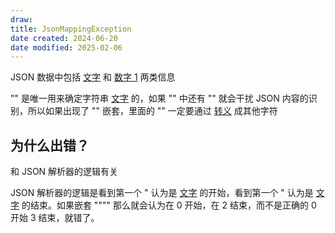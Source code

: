 ```yaml
---
draw:
title: JsonMappingException
date created: 2024-06-20
date modified: 2025-02-06
---
```


JSON 数据中包括 [文字](2%20第二大脑/1%20宇宙概念树/形式科学、数学科学/数学/文字.md) 和 [数字 1](数字%201.md) 两类信息

"" 是唯一用来确定字符串 [文字](2%20第二大脑/1%20宇宙概念树/形式科学、数学科学/数学/文字.md) 的，如果 "" 中还有 "" 就会干扰 JSON 内容的识别，所以如果出现了 "" 嵌套，里面的 "" 一定要通过 [转义](转义.md) 成其他字符

## 为什么出错？

和 JSON 解析器的逻辑有关

JSON 解析器的逻辑是看到第一个 " 认为是 [文字](2%20第二大脑/1%20宇宙概念树/形式科学、数学科学/数学/文字.md) 的开始，看到第一个 " 认为是 [文字](2%20第二大脑/1%20宇宙概念树/形式科学、数学科学/数学/文字.md) 的结束。如果嵌套 """" 那么就会认为在 0 开始，在 2 结束，而不是正确的 0 开始 3 结束，就错了。
